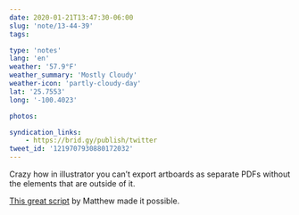 ```yaml
---
date: 2020-01-21T13:47:30-06:00
slug: 'note/13-44-39'
tags:

type: 'notes'
lang: 'en'
weather: '57.9°F'
weather_summary: 'Mostly Cloudy'
weather-icon: 'partly-cloudy-day'
lat: '25.7553'
long: '-100.4023'

photos:

syndication_links:
    - https://brid.gy/publish/twitter
tweet_id: '1219707930880172032'
---
```

Crazy how in illustrator you can’t export artboards as separate PDFs without the elements that are outside of it. 

[This great script](http://www.ericson.net/content/2011/06/export-illustrator-layers-andor-artboards-as-pngs-and-pdfs/) by Matthew made it possible.